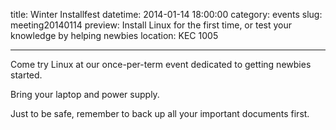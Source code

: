 title: Winter Installfest
datetime: 2014-01-14 18:00:00
category: events
slug: meeting20140114
preview: Install Linux for the first time, or test your knowledge by helping newbies
location: KEC 1005

---

Come try Linux at our once-per-term event dedicated to getting newbies
started.

Bring your laptop and power supply.

Just to be safe, remember to back up all your important documents first.

